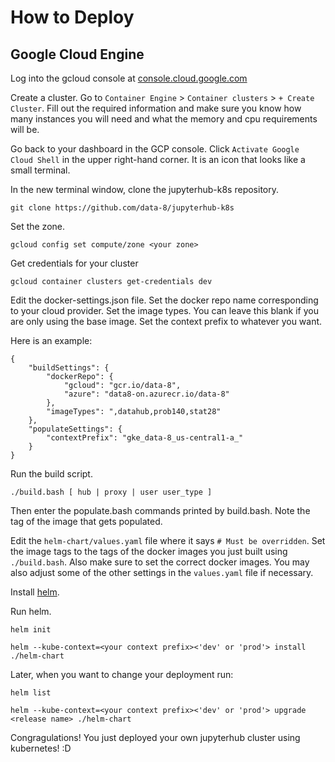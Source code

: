 # How to Deploy #

## Google Cloud Engine ##

Log into the gcloud console at [console.cloud.google.com](console.cloud.google.com/)

Create a cluster. Go to `Container Engine` > `Container clusters` > `+ Create Cluster`. Fill out the required information and make sure you know how many instances you will need and what the memory and cpu requirements will be.

Go back to your dashboard in the GCP console. Click `Activate Google Cloud Shell` in the upper right-hand corner. It is an icon that looks like a small terminal.

In the new terminal window, clone the jupyterhub-k8s repository.

```
git clone https://github.com/data-8/jupyterhub-k8s
```

Set the zone.
```
gcloud config set compute/zone <your zone>
```

Get credentials for your cluster
```
gcloud container clusters get-credentials dev
```

Edit the docker-settings.json file. Set the docker repo name corresponding to your cloud provider. Set the image types. You can leave this blank if you are only using the base image. Set the context prefix to whatever you want.

Here is an example:
```
{
    "buildSettings": {
        "dockerRepo": {
            "gcloud": "gcr.io/data-8",
            "azure": "data8-on.azurecr.io/data-8"
        },
        "imageTypes": ",datahub,prob140,stat28"
    },
    "populateSettings": {
        "contextPrefix": "gke_data-8_us-central1-a_"
    }
}
```

Run the build script.
```
./build.bash [ hub | proxy | user user_type ]
```

Then enter the populate.bash commands printed by build.bash. Note the tag of the image that gets populated.

Edit the `helm-chart/values.yaml` file where it says `# Must be overridden`. Set the image tags to the tags of the docker images you just built using `./build.bash`. Also make sure to set the correct docker images. You may also adjust some of the other settings in the `values.yaml` file if necessary.

Install [helm](https://github.com/kubernetes/helm/blob/master/docs/install.md).

Run helm.
```
helm init

helm --kube-context=<your context prefix><'dev' or 'prod'> install ./helm-chart
```

Later, when you want to change your deployment run:
```
helm list

helm --kube-context=<your context prefix><'dev' or 'prod'> upgrade <release name> ./helm-chart
```

Congragulations! You just deployed your own jupyterhub cluster using kubernetes! :D
